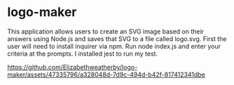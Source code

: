 # logo-maker
This application allows users to create an SVG image based on their answers using Node.js and saves that SVG to a file called logo.svg. First the user will need to install inquirer via npm. Run node index.js and enter your criteria at the prompts. I installed jest to run my test.




https://github.com/Elizabethweatherby/logo-maker/assets/47335796/a328048d-7d9c-494d-b42f-817412341dbe

